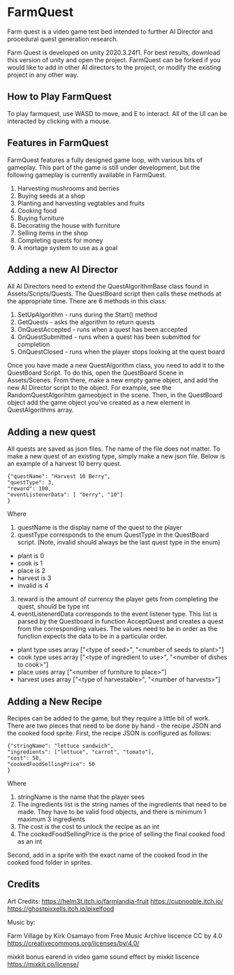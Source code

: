 # FarmQuest 

Farm quest is a video game test bed intended to further AI Director and procedural quest generation research. 

Farm Quest is developed on unity 2020.3.24f1. For best results, download this version of unity and open the project. FarmQuest can be forked if you would like to add in other AI directors to the project, or modify the existing project in any other way. 


## How to Play FarmQuest
To play farmquest, use WASD to move, and E to interact. All of the UI can be interacted by clicking with a mouse. 

## Features in FarmQuest 
FarmQuest features a fully designed game loop, with various bits of gameplay. This part of the game is still under development, but the following gameplay is currently available in FarmQuest. 

1. Harvesting mushrooms and berries
1. Buying seeds at a shop 
1. Planting and harvesting vegtables and fruits
1. Cooking food
1. Buying furniture 
1. Decorating the house with furniture 
1. Selling items in the shop 
1. Completing quests for money 
1. A mortage system to use as a goal

## Adding a new AI Director
All AI Directors need to extend the QuestAlgorithmBase class found in Assets/Scripts/Quests. The QuestBoard script then calls these methods at the appropriate time. 
There are 6 methods in this class: 
1. SetUpAlgorithm - runs during the Start() method
1. GetQuests - asks the algorithm to return quests
1. OnQuestAccepted - runs when a quest has been accepted
1. OnQuestSubmitted - runs when a quest has been submitted for completion
1. OnQuestClosed - runs when the player stops looking at the quest board

Once you have made a new QuestAlgorithm class, you need to add it to the QuestBoard Script. To do this, open the QuestBoard Scene in Assets/Scenes. From there, make a new empty game object, and add the new AI Director script to the object. For example, see the RandomQuestAlgorihtm gameobject in the scene. Then, in the QuestBoard object add the game object you've created as a new element in QuestAlgorithms array.

## Adding a new quest 
All quests are saved as json files. The name of the file does not matter. To make a new quest of an existing type, simply make a new json file. Below is an example of a harvest 10 berry quest. 
```
{"questName": "Harvest 10 Berry",
"questType": 3, 
"reward": 100, 
"eventListenerData": [ "berry", "10"]
}
```
Where 
1. questName is the display name of the quest to the player
1. questType corresponds to the enum QuestType in the QuestBoard script. (Note, invalid should always be the last quest type in the enum)
  * plant is 0
  * cook is 1
  * place is 2
  * harvest is 3
  * invalid is 4
3. reward is the amount of currency the player gets from completing the quest, should be type int
4. eventListenerdData corresponds to the event listener type. This list is parsed by the Questboard in function AcceptQuest and creates a quest from the corresponding values. The values need to be in order as the function expects the data to be in a particular order.
* plant type uses array ["\<type of seed\>", "\<number of seeds to plant\>"]
* cook type uses array ["\<type of ingredient to use\>", "\<number of dishes to cook\>"]
* place uses array  ["\<number of furniture to place\>"]
* harvest uses array   ["\<type of harvestable\>", "\<number of harvests\>"]

## Adding a New Recipe
Recipes can be added to the game, but they require a little bit of work. There are two pieces that need to be done by hand - the recipe JSON and the cooked food sprite. First, the recipe JSON is configured as follows:

```
{"stringName": "lettuce sandwich", 
"ingredients": ["lettuce", "carrot", "tomato"],
"cost": 50,
"cookedFoodSellingPrice": 50
}
```
Where

1. stringName is the name that the player sees
2. The ingredients list is the string names of the ingredients that need to be made. They have to be valid food objects, and there is minimum 1 maximum 3 ingredients
3. The cost is the cost to unlock the recipe as an int
4. The cookedFoodSellingPrice is the price of selling the final cooked food as an int

Second, add in a sprite with the exact name of the cooked food in the cooked food folder in sprites. 

## Credits 
Art Credits: 
https://helm3t.itch.io/farmlandia-fruit
https://cupnooble.itch.io/
https://ghostpixxells.itch.io/pixelfood

Music by: 

Farm Village by Kirk Osamayo from Free Music Archive liscence CC by 4.0 https://creativecommons.org/licenses/by/4.0/

mixkit bonus earend in video game sound effect by mixkit liscence https://mixkit.co/license/




